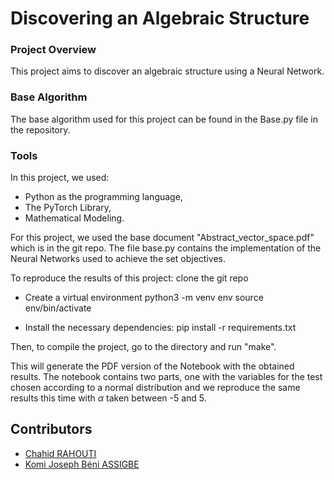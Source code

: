 # Discovering an Algebraic Structure

### Project Overview
This project aims to discover an algebraic structure using a Neural Network.

### Base Algorithm
The base algorithm used for this project can be found in the Base.py file in the repository.

### Tools
In this project, we used:
* Python as the programming language,
* The PyTorch Library,
* Mathematical Modeling.

For this project, we used the base document "Abstract_vector_space.pdf" which is in the git repo.
The file base.py contains the implementation of the Neural Networks used to achieve the set objectives.

To reproduce the results of this project:
clone the git repo

- Create a virtual environment
python3 -m venv env
source env/bin/activate

- Install the necessary dependencies:
pip install -r requirements.txt

Then, to compile the project, go to the directory and run "make".

This will generate the PDF version of the Notebook with the obtained results.
The notebook contains two parts,
one with the variables for the test chosen according to a normal distribution and we reproduce the same results this time with $\alpha$ taken between -5 and 5.

## Contributors 
* [Chahid RAHOUTI](https://github.com/chahid-rahouti)
* [Komi Joseph Béni ASSIGBE](https://github.com/Blessed-joseph)